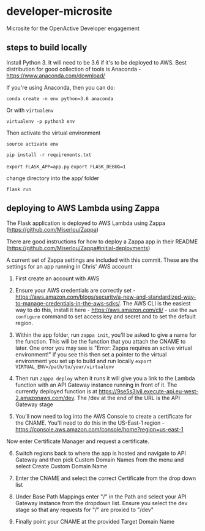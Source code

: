 # developer-microsite
Microsite for the OpenActive Developer engagement

## steps to build locally

Install Python 3. It will need to be 3.6 if it's to be deployed to AWS. Best distribution for good collection of tools is Anaconda - https://www.anaconda.com/download/

If you're using Anaconda, then you can do:

`conda create -n env python=3.6 anaconda`

Or with `virtualenv`

`virtualenv -p python3 env`

Then activate the virtual environment

`source activate env`

`pip install -r requirements.txt`

`export FLASK_APP=app.py`
`export FLASK_DEBUG=1`

change directory into the app/ folder

`flask run`

## deploying to AWS Lambda using Zappa

The Flask application is deployed to AWS Lambda using Zappa (https://github.com/Miserlou/Zappa)

There are good instructions for how to deploy a Zappa app in their README (https://github.com/Miserlou/Zappa#initial-deployments)

A current set of Zappa settings are included with this commit. These are the settings for an app running in Chris' AWS account

1. First create an account with AWS

2. Ensure your AWS credentials are correctly set - https://aws.amazon.com/blogs/security/a-new-and-standardized-way-to-manage-credentials-in-the-aws-sdks/. The AWS CLI is the easiest way to do this, install it here - https://aws.amazon.com/cli/ - use the `aws configure` command to set access key and secret and to set the default region.

3. Within the app folder, run `zappa init`, you'll be asked to give a name for the function. This will be the function that you attach the CNAME to later. One error you may see is "Error: Zappa requires an active virtual environment!" if you see this then set a pointer to the virtual environment you set up to build and run locally `export VIRTUAL_ENV=/path/to/your/virtualenv`

4.  Then run `zappa deploy` when it runs it will give you a link to the Lambda function with an API Gateway instance running in front of it. The currently deployed function is at https://9se5s3jvil.execute-api.eu-west-2.amazonaws.com/dev. The /dev at the end of the URL is the API Gateway stage

5. You'll now need to log into the AWS Console to create a certificate for the CNAME. You'll need to do this in the US-East-1 region - https://console.aws.amazon.com/console/home?region=us-east-1

Now enter Certificate Manager and request a certificate.

6. Switch regions back to where the app is hosted and navigate to API Gateway and then pick Custom Domain Names from the menu and select Create Custom Domain Name

7. Enter the CNAME and select the correct Certificate from the drop down list

8. Under Base Path Mappings enter "/" in the Path and select your API Gateway instance from the dropdown list. Ensure you select the dev stage so that any requests for "/" are proxied to "/dev"

9. Finally point your CNAME at the provided Target Domain Name
